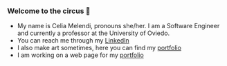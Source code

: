 ### Welcome to the circus 🎪 

- My name is Celia Melendi, pronouns she/her. I am a Software Engineer and currently a professor at the University of Oviedo.
- You can reach me through my [LinkedIn](https://www.linkedin.com/in/celia-melendi-4515aa1a1/)
- I also make art sometimes, here you can find my [portfolio](https://www.behance.net/ceMelendi)
- I am working on a web page for my [portfolio](https://cemelendi.github.io/portfolio/)
